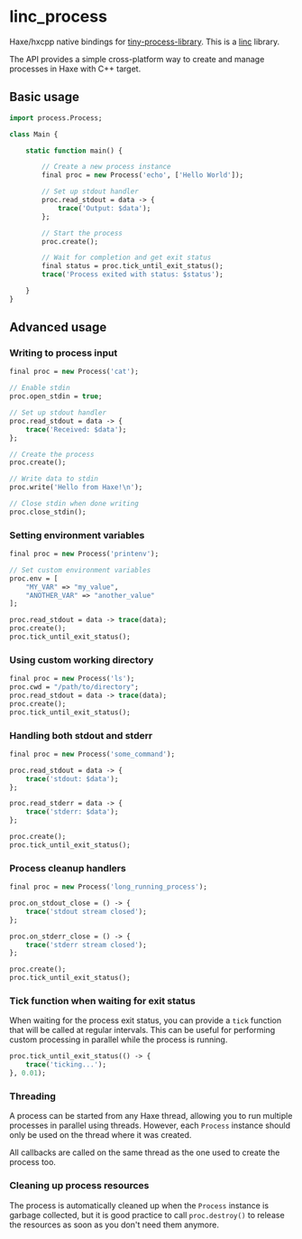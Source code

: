 # linc_process

Haxe/hxcpp native bindings for [tiny-process-library](https://gitlab.com/eidheim/tiny-process-library). This is a [linc](http://snowkit.github.io/linc/) library.

The API provides a simple cross-platform way to create and manage processes in Haxe with C++ target.

## Basic usage

```haxe
import process.Process;

class Main {

    static function main() {

        // Create a new process instance
        final proc = new Process('echo', ['Hello World']);

        // Set up stdout handler
        proc.read_stdout = data -> {
            trace('Output: $data');
        };

        // Start the process
        proc.create();

        // Wait for completion and get exit status
        final status = proc.tick_until_exit_status();
        trace('Process exited with status: $status');

    }
}
```

## Advanced usage

### Writing to process input

```haxe
final proc = new Process('cat');

// Enable stdin
proc.open_stdin = true;

// Set up stdout handler
proc.read_stdout = data -> {
    trace('Received: $data');
};

// Create the process
proc.create();

// Write data to stdin
proc.write('Hello from Haxe!\n');

// Close stdin when done writing
proc.close_stdin();
```

### Setting environment variables

```haxe
final proc = new Process('printenv');

// Set custom environment variables
proc.env = [
    "MY_VAR" => "my_value",
    "ANOTHER_VAR" => "another_value"
];

proc.read_stdout = data -> trace(data);
proc.create();
proc.tick_until_exit_status();
```

### Using custom working directory

```haxe
final proc = new Process('ls');
proc.cwd = "/path/to/directory";
proc.read_stdout = data -> trace(data);
proc.create();
proc.tick_until_exit_status();
```

### Handling both stdout and stderr

```haxe
final proc = new Process('some_command');

proc.read_stdout = data -> {
    trace('stdout: $data');
};

proc.read_stderr = data -> {
    trace('stderr: $data');
};

proc.create();
proc.tick_until_exit_status();
```

### Process cleanup handlers

```haxe
final proc = new Process('long_running_process');

proc.on_stdout_close = () -> {
    trace('stdout stream closed');
};

proc.on_stderr_close = () -> {
    trace('stderr stream closed');
};

proc.create();
proc.tick_until_exit_status();
```

### Tick function when waiting for exit status

When waiting for the process exit status, you can provide a `tick` function that will be called at regular intervals. This can be useful for performing custom processing in parallel while the process is running.

```haxe
proc.tick_until_exit_status(() -> {
    trace('ticking...');
}, 0.01);
```

### Threading

A process can be started from any Haxe thread, allowing you to run multiple processes in parallel using threads. However, each `Process` instance should only be used on the thread where it was created.

All callbacks are called on the same thread as the one used to create the process too.

### Cleaning up process resources

The process is automatically cleaned up when the `Process` instance is garbage collected, but it is good practice to call `proc.destroy()` to release the resources as soon as you don't need them anymore.

